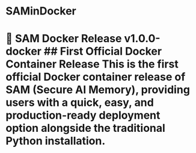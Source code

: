 # SAMinDocker
# 🐳 SAM Docker Release v1.0.0-docker  ## First Official Docker Container Release  This is the **first official Docker container release** of SAM (Secure AI Memory), providing users with a **quick, easy, and production-ready** deployment option alongside the traditional Python installation.
